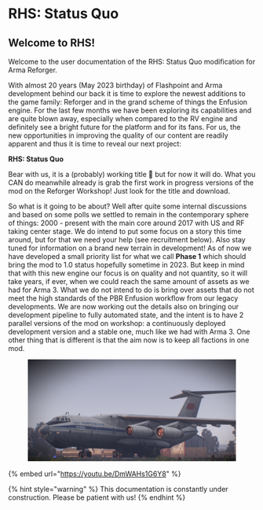 # RHS: Status Quo

## Welcome to RHS!

Welcome to the user documentation of the RHS: Status Quo modification for Arma Reforger.

With almost 20 years (May 2023 birthday) of Flashpoint and Arma development behind our back it is time to explore the newest additions to the game family: Reforger and in the grand scheme of things the Enfusion engine. For the last few months we have been exploring its capabilities and are quite blown away, especially when compared to the RV engine and definitely see a bright future for the platform and for its fans. For us, the new opportunities in improving the quality of our content are readily apparent and thus it is time to reveal our next project:

**RHS: Status Quo**

Bear with us, it is a (probably) working title 🙂 but for now it will do. What you CAN do meanwhile already is grab the first work in progress versions of the mod on the Reforger Workshop! Just look for the title and download.

So what is it going to be about? Well after quite some internal discussions and based on some polls we settled to remain in the contemporary sphere of things: 2000 - present with the main core around 2017 with US and RF taking center stage. We do intend to put some focus on a story this time around, but for that we need your help (see recruitment below). Also stay tuned for information﻿ on a brand new terrain in development! As of now we have developed a small priority list for what we call **Phase 1** which should bring the mod to 1.0 status hopefully sometime in 2023. But keep in mind that with this new engine our focus is on quality and not quantity, so it will take years, if ever, when we could reach the same amount of assets as we had for Arma 3. What we do not intend to do is bring over assets that do not meet the high standards of the PBR Enfusion workflow from our legacy developments. We are now working out the details also on bringing our development pipeline to fully automated state, and the intent is to have 2 parallel versions of the mod on workshop: a continuously deployed development version and a stable one, much like we had with Arma 3. One other thing that is different is that the aim now is to keep all factions in one mod.﻿

<figure><img src="../../.gitbook/assets/image (1) (1) (1) (1) (1) (1) (1).png" alt=""><figcaption></figcaption></figure>

{% embed url="https://youtu.be/DmWAHs1G6Y8" %}

{% hint style="warning" %}
This documentation is constantly under construction. Please be patient with us!
{% endhint %}
